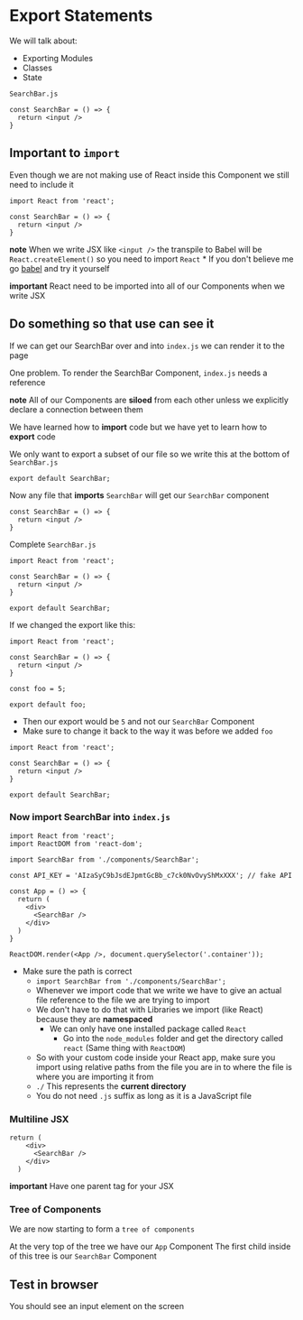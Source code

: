 # Export Statements
We will talk about:

* Exporting Modules
* Classes
* State

`SearchBar.js`

```
const SearchBar = () => {
  return <input />
}
```

## Important to `import` 
Even though we are not making use of React inside this Component we still need to include it

```
import React from 'react';

const SearchBar = () => {
  return <input />
}
```

**note** When we write JSX like `<input />` the transpile to Babel will be `React.createElement()` so you need to import `React`
    * If you don't believe me go [babel](https://babeljs.io/repl) and try it yourself

**important** React need to be imported into all of our Components when we write JSX

## Do something so that use can see it
If we can get our SearchBar over and into `index.js` we can render it to the page

One problem. To render the SearchBar Component, `index.js` needs a reference

**note** All of our Components are **siloed** from each other unless we explicitly declare a connection between them

We have learned how to **import** code but we have yet to learn how to **export** code 

We only want to export a subset of our file so we write this at the bottom of `SearchBar.js`

```
export default SearchBar;
```

Now any file that **imports** `SearchBar` will get our `SearchBar` component

```
const SearchBar = () => {
  return <input />
}
```

Complete `SearchBar.js`

```
import React from 'react';

const SearchBar = () => {
  return <input />
}

export default SearchBar;
```

If we changed the export like this:

```
import React from 'react';

const SearchBar = () => {
  return <input />
}

const foo = 5;

export default foo;
```

* Then our export would be `5` and not our `SearchBar` Component
* Make sure to change it back to the way it was before we added `foo`

```
import React from 'react';

const SearchBar = () => {
  return <input />
}

export default SearchBar;
```

### Now import SearchBar into `index.js`

```
import React from 'react';
import ReactDOM from 'react-dom';

import SearchBar from './components/SearchBar';

const API_KEY = 'AIzaSyC9bJsdEJpmtGcBb_c7ck0NvOvyShMxXXX'; // fake API

const App = () => {
  return (
    <div>
      <SearchBar />
    </div>
  )
}

ReactDOM.render(<App />, document.querySelector('.container'));
```

* Make sure the path is correct
    - `import SearchBar from './components/SearchBar';`
    - Whenever we import code that we write we have to give an actual file reference to the file we are trying to import
    - We don't have to do that with Libraries we import (like React) because they are **namespaced**
        + We can only have one installed package called `React`
            * Go into the `node_modules` folder and get the directory called `react` (Same thing with `ReactDOM`)
    - So with your custom code inside your React app, make sure you import using relative paths from the file you are in to where the file is where you are importing it from
    - `./` This represents the **current directory**
    - You do not need `.js` suffix as long as it is a JavaScript file

### Multiline JSX
```
return (
    <div>
      <SearchBar />
    </div>
  )
```

**important** Have one parent tag for your JSX

### Tree of Components
We are now starting to form a `tree of components`

At the very top of the tree we have our `App` Component
The first child inside of this tree is our `SearchBar` Component

## Test in browser
You should see an input element on the screen
